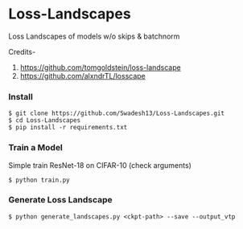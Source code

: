 # Loss-Landscapes
Loss Landscapes of models w/o skips &amp; batchnorm


Credits-

1. https://github.com/tomgoldstein/loss-landscape
2. https://github.com/alxndrTL/losscape

### Install
```
$ git clone https://github.com/Swadesh13/Loss-Landscapes.git
$ cd Loss-Landscapes
$ pip install -r requirements.txt
```

### Train a Model
Simple train ResNet-18 on CIFAR-10 (check arguments)
```
$ python train.py 
```

### Generate Loss Landscape
```
$ python generate_landscapes.py <ckpt-path> --save --output_vtp
```